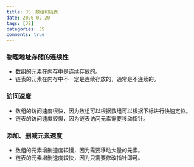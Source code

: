 ```yaml
---
title: JS：数组和链表
date: 2020-02-20
tags: [JS]
categories: JS
comments: true
---
```



### 物理地址存储的连续性
- 数组的元素在内存中是连续存放的。
- 链表的元素在内存中不一定是连续存放的，通常是不连续的。

### 访问速度
- 数组的访问速度很快，因为数组可以根据数组可以根据下标进行快速定位。
- 链表的访问速度较慢，因为链表访问元素需要移动指针。

### 添加、删减元素速度
- 数组的元素增删速度较慢，因为需要移动大量的元素。
- 链表的元素增删速度较快，因为只需要修改指针即可。